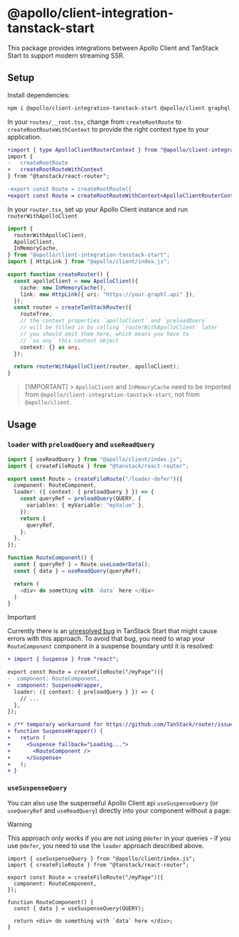 # @apollo/client-integration-tanstack-start

This package provides integrations between Apollo Client and TanStack Start to support modern streaming SSR.

## Setup

Install dependencies:

```sh
npm i @apollo/client-integration-tanstack-start @apollo/client graphql
```

In your `routes/__root.tsx`, change from `createRootRoute` to `createRootRouteWithContext` to provide the right context type to your application.

```diff
+import { type ApolloClientRouterContext } from "@apollo/client-integration-tanstack-start";
import {
-   createRootRoute
+   createRootRouteWithContext
} from "@tanstack/react-router";

-export const Route = createRootRoute({
+export const Route = createRootRouteWithContext<ApolloClientRouterContext>()({
```

In your `router.tsx`, set up your Apollo Client instance and run `routerWithApolloClient`

```ts
import {
  routerWithApolloClient,
  ApolloClient,
  InMemoryCache,
} from "@apollo/client-integration-tanstack-start";
import { HttpLink } from "@apollo/client/index.js";

export function createRouter() {
  const apolloClient = new ApolloClient({
    cache: new InMemoryCache(),
    link: new HttpLink({ uri: "https://your.graphl.api" }),
  });
  const router = createTanStackRouter({
    routeTree,
    // the context properties `apolloClient` and `preloadQuery`
    // will be filled in by calling `routerWithApolloClient` later
    // you should omit them here, which means you have to
    // `as any` this context object
    context: {} as any,
  });

  return routerWithApolloClient(router, apolloClient);
}
```

> [!IMPORTANT] > `ApolloClient` and `InMemoryCache` need to be imported from `@apollo/client-integration-tanstack-start`, not from `@apollo/client`.

## Usage

### `loader` with `preloadQuery` and `useReadQuery`

```ts
import { useReadQuery } from "@apollo/client/index.js";
import { createFileRoute } from "@tanstack/react-router";

export const Route = createFileRoute("/loader-defer")({
  component: RouteComponent,
  loader: ({ context: { preloadQuery } }) => {
    const queryRef = preloadQuery(QUERY, {
      variables: { myVariable: "myValue" },
    });
    return {
      queryRef,
    };
  },
});

function RouteComponent() {
  const { queryRef } = Route.useLoaderData();
  const { data } = useReadQuery(queryRef);

  return (
    <div> do something with `data` here </div>
  )
}
```

> [!IMPORTANT]
> Currently there is an [unresolved bug](https://github.com/TanStack/router/issues/3117) in TanStack Start that might cause errors with this approach. To avoid that bug, you need to wrap your `RouteComponent` component in a suspense boundary until it is resolved:

```diff
+ import { Suspense } from "react";

export const Route = createFileRoute("/myPage")({
-  component: RouteComponent,
+  component: SuspenseWrapper,
  loader: ({ context: { preloadQuery } }) => {
    // ...
  },
});

+ /** temporary workaround for https://github.com/TanStack/router/issues/3117 */
+ function SuspenseWrapper() {
+   return (
+     <Suspense fallback="Loading...">
+       <RouteComponent />
+     </Suspense>
+   );
+ }
```

### `useSuspenseQuery`

You can also use the suspenseful Apollo Client api `useSuspenseQuery` (or `useQueryRef` and `useReadQuery`) directly into your component without a page:

> [!WARNING]
> This approach only works if you are not using `@defer` in your queries - if you use `@defer`, you need to use the `loader` approach described above.

```tsx
import { useSuspenseQuery } from "@apollo/client/index.js";
import { createFileRoute } from "@tanstack/react-router";

export const Route = createFileRoute("/myPage")({
  component: RouteComponent,
});

function RouteComponent() {
  const { data } = useSuspenseQuery(QUERY);

  return <div> do something with `data` here </div>;
}
```
